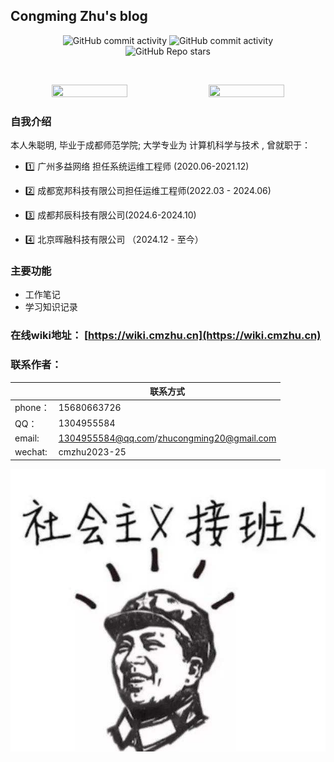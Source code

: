 ## Congming Zhu's blog 



<p align="center">
    <img alt="GitHub commit activity" src="https://img.shields.io/github/commit-activity/t/cmzhublog/cmzhu.cn-blog">
    <img alt="GitHub commit activity" src="https://img.shields.io/github/commit-activity/w/cmzhublog/cmzhu.cn-blog">
   <br />
    <img alt="GitHub Repo stars" src="https://img.shields.io/github/stars/cmzhublog/cmzhu.cn-blog">
</p>

​    

<p align="center">
    <img src="https://github-readme-stats.vercel.app/api/top-langs/?username=cmzhublog&hide_progress=false" width="49%" height="50%">
    <img  src="https://github-readme-stats.vercel.app/api?username=cmzhublog&show_icons=true&theme=radical" width="49%" height="50%">
</p>





### 自我介绍

本人朱聪明, 毕业于成都师范学院; 大学专业为 计算机科学与技术 , 曾就职于：

- 1️⃣  广州多益网络 担任系统运维工程师 (2020.06-2021.12) 

- 2️⃣ 成都宽邦科技有限公司担任运维工程师(2022.03 - 2024.06)
- 3️⃣ 成都邦辰科技有限公司(2024.6-2024.10)
- 4️⃣ 北京晖融科技有限公司 （2024.12 - 至今）

### 主要功能

- 工作笔记
- 学习知识记录

### 在线wiki地址： [https://wiki.cmzhu.cn](https://wiki.cmzhu.cn)



### 联系作者：

|         | 联系方式                                  |
| ------- | ----------------------------------------- |
| phone： | 15680663726                               |
| QQ：    | 1304955584                                |
| email:  | 1304955584@qq.com/zhucongming20@gmail.com |
| wechat: | cmzhu2023-25                              |

![timg.jpg](README.assets/timg.jpg)
